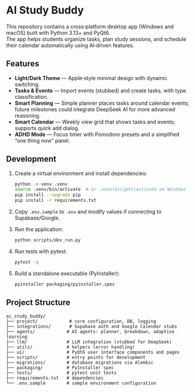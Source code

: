 # AI Study Buddy

This repository contains a cross‑platform desktop app (Windows and macOS) built with Python 3.13+ and PyQt6.  
The app helps students organize tasks, plan study sessions, and schedule their calendar automatically using AI‑driven features.  

## Features

- **Light/Dark Theme** — Apple‑style minimal design with dynamic switching.  
- **Tasks & Events** — Import events (stubbed) and create tasks, with type classification.  
- **Smart Planning** — Simple planner places tasks around calendar events; future milestones could integrate DeepSeek AI for more advanced reasoning.  
- **Smart Calendar** — Weekly view grid that shows tasks and events; supports quick add dialog.  
- **ADHD Mode** — Focus timer with Pomodoro presets and a simplified “one thing now” panel.  

## Development

1. Create a virtual environment and install dependencies:
   ```bash
   python -m venv .venv
   source .venv/bin/activate  # or .venv\Scripts\activate on Windows
   pip install --upgrade pip
   pip install -r requirements.txt
   ```

2. Copy `.env.sample` to `.env` and modify values if connecting to Supabase/Google.

3. Run the application:
   ```bash
   python scripts/dev_run.py
   ```

4. Run tests with pytest:
   ```bash
   pytest -q
   ```

5. Build a standalone executable (PyInstaller):
   ```bash
   pyinstaller packaging/pyinstaller.spec
   ```

## Project Structure

```
ai_study_buddy/
├── project/            # core configuration, DB, logging
├── integrations/       # Supabase auth and Google Calendar stubs
├── agents/            # AI agents: planner, breakdown, adaptive learning
├── llm/               # LLM integration (stubbed for DeepSeek)
├── utils/             # helpers (error handling)
├── ui/                # PyQt6 user interface components and pages
├── scripts/           # entry points for development
├── migrations/        # database migrations via Alembic
├── packaging/         # PyInstaller spec
├── tests/             # pytest unit tests
├── requirements.txt   # dependencies
└── .env.sample        # sample environment configuration
```
